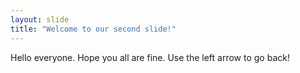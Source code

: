 ```yaml
---
layout: slide
title: "Welcome to our second slide!"
---
```

Hello everyone. Hope you all are fine.
Use the left arrow to go back!
